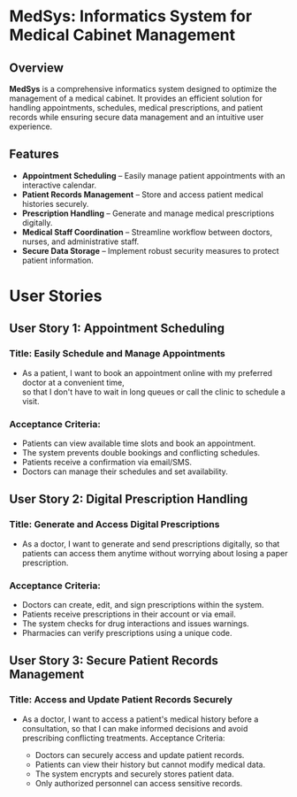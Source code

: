 # MedSys: Informatics System for Medical Cabinet Management

## Overview
**MedSys** is a comprehensive informatics system designed to optimize the management of a medical cabinet. It provides an efficient solution for handling appointments, schedules, medical prescriptions, and patient records while ensuring secure data management and an intuitive user experience.

## Features
- **Appointment Scheduling** – Easily manage patient appointments with an interactive calendar.
- **Patient Records Management** – Store and access patient medical histories securely.
- **Prescription Handling** – Generate and manage medical prescriptions digitally.
- **Medical Staff Coordination** – Streamline workflow between doctors, nurses, and administrative staff.
- **Secure Data Storage** – Implement robust security measures to protect patient information.

# User Stories

## User Story 1: Appointment Scheduling  

### Title: Easily Schedule and Manage Appointments  

- As a patient, I want to book an appointment online with my preferred doctor at a convenient time,  
so that I don't have to wait in long queues or call the clinic to schedule a visit.  

### Acceptance Criteria:  
- Patients can view available time slots and book an appointment.  
- The system prevents double bookings and conflicting schedules.  
- Patients receive a confirmation via email/SMS.  
- Doctors can manage their schedules and set availability.

## User Story 2: Digital Prescription Handling

### Title: Generate and Access Digital Prescriptions

- As a doctor, I want to generate and send prescriptions digitally,
so that patients can access them anytime without worrying about losing a paper prescription.

### Acceptance Criteria:
  - Doctors can create, edit, and sign prescriptions within the system.
  - Patients receive prescriptions in their account or via email.
  - The system checks for drug interactions and issues warnings.
  - Pharmacies can verify prescriptions using a unique code.

## User Story 3: Secure Patient Records Management

### Title: Access and Update Patient Records Securely

- As a doctor, I want to access a patient's medical history before a consultation,
so that I can make informed decisions and avoid prescribing conflicting treatments.
Acceptance Criteria:

    - Doctors can securely access and update patient records.
    - Patients can view their history but cannot modify medical data.
    - The system encrypts and securely stores patient data.
    - Only authorized personnel can access sensitive records.
